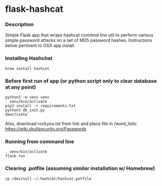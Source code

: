 # flask-hashcat

### Description
Simple Flask app that wraps hashcat commnd line util to perform various simple password attacks on a set of MD5 password hashes. Instructions below pertinent to OSX app install.

### Installing Hashchat
```brew install hashcat```

### Before first run of app (or python script only to clear database at any point)
```
python3 -m venv venv
. venv/bin/activate
pip3 install -r requirements.txt
python3 db_init.py
deactivate
```
Also, download rockyou.txt from link and place file in /word_lists: https://wiki.skullsecurity.org/Passwords


### Running from command line
```
. venv/bin/activate
flask run
```

### Clearing .potfile (assuming similar installation w/ Homebrew)
```
cp /dev/null ~/.hashcat/hashcat.potfile
```
